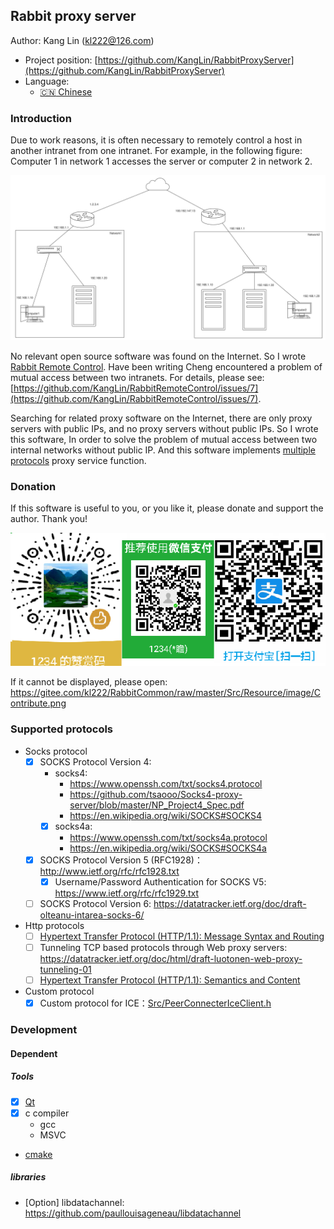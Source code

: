 ## Rabbit proxy server

Author: Kang Lin (kl222@126.com)

- Project position: [https://github.com/KangLin/RabbitProxyServer](https://github.com/KangLin/RabbitProxyServer)
- Language:
  + [:cn: Chinese](README_zh_CN.md)

### Introduction

Due to work reasons, it is often necessary to remotely control a host in another intranet from one intranet. For example, in the following figure: Computer 1 in network 1 accesses the server or computer 2 in network 2.

![Network Topology](Documents/Image/network_en.svg)

No relevant open source software was found on the Internet.
So I wrote [Rabbit Remote Control](https://github.com/KangLin/RabbitRemoteControl). Have been writing
Cheng encountered a problem of mutual access between two intranets. For details, please see: [https://github.com/KangLin/RabbitRemoteControl/issues/7](https://github.com/KangLin/RabbitRemoteControl/issues/7).

Searching for related proxy software on the Internet, there are only proxy servers with public IPs, and no proxy servers without public IPs. So I wrote this software,
In order to solve the problem of mutual access between two internal networks without public IP. And this software implements [multiple protocols](#Supported-protocols) proxy service function.

### Donation
If this software is useful to you, or you like it, please donate and support the author. Thank you!

[![donation](https://github.com/KangLin/RabbitCommon/raw/master/Src/Resource/image/Contribute.png "donation")](https://github.com/KangLin/RabbitCommon/raw/master/Src/Resource/image/Contribute.png "donation")

If it cannot be displayed, please open:
https://gitee.com/kl222/RabbitCommon/raw/master/Src/Resource/image/Contribute.png

### Supported protocols

- Socks protocol
  - [x] SOCKS Protocol Version 4: 
    + socks4:
      - https://www.openssh.com/txt/socks4.protocol
      - https://github.com/tsaooo/Socks4-proxy-server/blob/master/NP_Project4_Spec.pdf    
      - https://en.wikipedia.org/wiki/SOCKS#SOCKS4
    + [x] socks4a:
      - https://www.openssh.com/txt/socks4a.protocol
      - https://en.wikipedia.org/wiki/SOCKS#SOCKS4a
  - [x] SOCKS Protocol Version 5 (RFC1928)：http://www.ietf.org/rfc/rfc1928.txt
    + [x] Username/Password Authentication for SOCKS V5: https://www.ietf.org/rfc/rfc1929.txt
  - [ ] SOCKS Protocol Version 6: https://datatracker.ietf.org/doc/draft-olteanu-intarea-socks-6/
- Http protocols
  + [ ] [Hypertext Transfer Protocol (HTTP/1.1): Message Syntax and Routing](https://datatracker.ietf.org/doc/html/rfc7230)
  + [ ] Tunneling TCP based protocols through Web proxy servers: https://datatracker.ietf.org/doc/html/draft-luotonen-web-proxy-tunneling-01
  + [ ] [Hypertext Transfer Protocol (HTTP/1.1): Semantics and Content](https://datatracker.ietf.org/doc/html/rfc7231#section-4.3.6)
- Custom protocol
    + [x] Custom protocol for ICE：[Src/PeerConnecterIceClient.h](Src/PeerConnecterIceClient.h#L63)
    
### Development
#### Dependent
##### Tools
- [x] [Qt](qt.io)
- [x] c compiler
  + gcc
  + MSVC
- [cmake](https://cmake.org/)

##### libraries

- [Option] libdatachannel: https://github.com/paullouisageneau/libdatachannel
